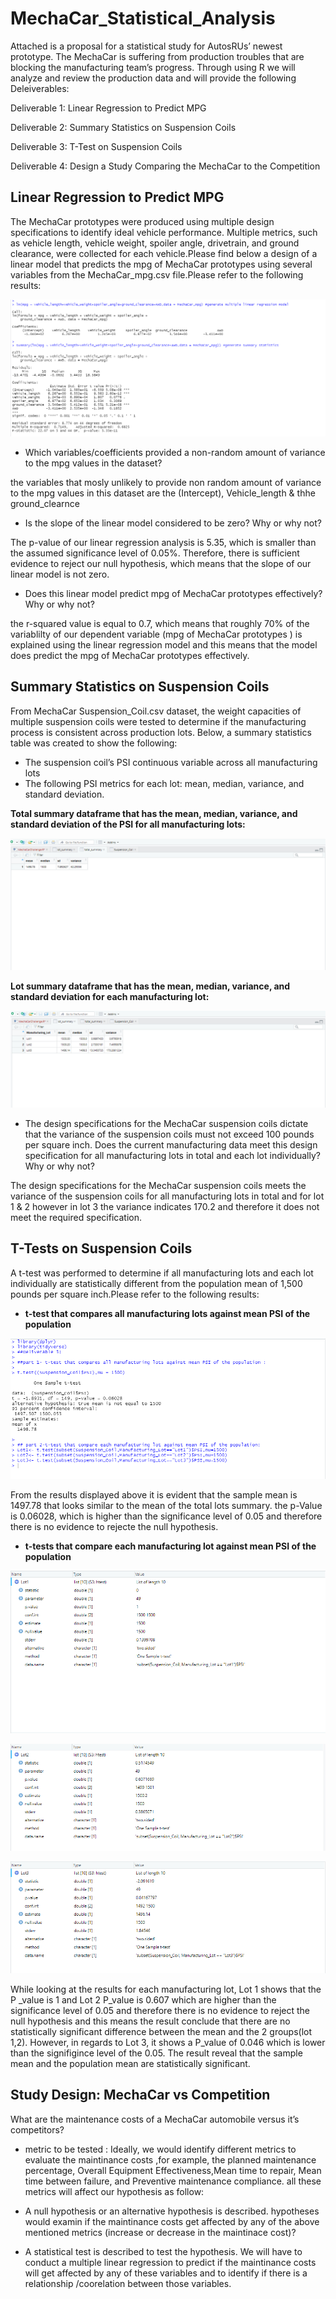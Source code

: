 # MechaCar_Statistical_Analysis

Attached is a proposal for a statistical study for AutosRUs’ newest prototype. The MechaCar is suffering from production troubles that are blocking the manufacturing team’s progress. Through using R we will analyze and review the production data and will provide the following Deleiverables:

Deliverable 1: Linear Regression to Predict MPG

Deliverable 2: Summary Statistics on Suspension Coils

Deliverable 3: T-Test on Suspension Coils

Deliverable 4: Design a Study Comparing the MechaCar to the Competition

## Linear Regression to Predict MPG

The MechaCar prototypes were produced using multiple design specifications to identify ideal vehicle performance. Multiple metrics, such as vehicle length, vehicle weight, spoiler angle, drivetrain, and ground clearance, were collected for each vehicle.Please find below a design of a linear model that predicts the mpg of MechaCar prototypes using several variables from the MechaCar_mpg.csv file.Please refer to the following results:


![name-of-you-image](https://github.com/Asmaamkawi/MechaCar_Statistical_Analysis/blob/main/Deliverable%201.PNG)

* Which variables/coefficients provided a non-random amount of variance to the mpg values in the dataset?

the variables that mosly unlikely to provide non random amount of variance to the mpg values in this dataset are the (Intercept), Vehicle_length & thhe ground_clearnce

* Is the slope of the linear model considered to be zero? Why or why not?

The p-value of our linear regression analysis is 5.35, which is smaller than the assumed significance level of 0.05%. Therefore, there is sufficient evidence to reject our null hypothesis, which means that the slope of our linear model is not zero.

* Does this linear model predict mpg of MechaCar prototypes effectively? Why or why not?

the r-squared value is equal to 0.7, which means that roughly 70% of the variablilty of our dependent variable (mpg of MechaCar prototypes ) is explained using the linear regression model and this means that the model does predict the mpg of MechaCar prototypes effectively.


## Summary Statistics on Suspension Coils

From MechaCar Suspension_Coil.csv dataset, the weight capacities of multiple suspension coils were tested to determine if the manufacturing process is consistent across production lots. Below, a summary statistics table was created to show the following:

* The suspension coil’s PSI continuous variable across all manufacturing lots
* The following PSI metrics for each lot: mean, median, variance, and standard deviation.

**Total summary dataframe that has the mean, median, variance, and standard deviation of the PSI for all manufacturing lots:**

![name-of-you-image](https://github.com/Asmaamkawi/MechaCar_Statistical_Analysis/blob/main/Deliverable%202%20total_summary.PNG)


**Lot summary dataframe that has the mean, median, variance, and standard deviation for each manufacturing lot:**

![name-of-you-image](https://github.com/Asmaamkawi/MechaCar_Statistical_Analysis/blob/main/Deliverable%202%20lot_summary.PNG)

* The design specifications for the MechaCar suspension coils dictate that the variance of the suspension coils must not exceed 100 pounds per square inch. Does the current manufacturing data meet this design specification for all manufacturing lots in total and each lot individually? Why or why not?

The design specifications for the MechaCar suspension coils meets the variance of the suspension coils for all manufacturing lots in total and for lot 1 & 2 however in lot 3 the variance indicates 170.2 and therefore it does not meet the required specification.


## T-Tests on Suspension Coils

A t-test was performed to determine if all manufacturing lots and each lot individually are statistically different from the population mean of 1,500 pounds per square inch.Please refer to the following results:

* **t-test that compares all manufacturing lots against mean PSI of the population**

![name-of-you-image](https://github.com/Asmaamkawi/MechaCar_Statistical_Analysis/blob/main/Deliverable%203-Part%201.PNG)


From the results displayed above  it is evident that the sample mean is 1497.78 that looks similar to the mean of the total lots summary. the p-Value is 0.06028, which is higher than the significance level of 0.05 and therefore there is no evidence to rejecte the null hypothesis.

* **t-tests that compare each manufacturing lot against mean PSI of the population**

![name-of-you-image](https://github.com/Asmaamkawi/MechaCar_Statistical_Analysis/blob/main/Deliverable%203_Part%202_Lot%201.PNG)

![name-of-you-image](https://github.com/Asmaamkawi/MechaCar_Statistical_Analysis/blob/main/Deliverable%203_Part%202_Lot%202.PNG)

![name-of-you-image](https://github.com/Asmaamkawi/MechaCar_Statistical_Analysis/blob/main/Deliverable%203_Part%202_Lot%203.PNG)


While looking at the results for each manufacturing lot, Lot 1 shows that the P _value is 1 and Lot 2 P_value is 0.607 which are higher than the significance level of 0.05 and therefore there is no evidence to reject the null hypothesis and this means the result conclude that there are no statistically significant difference between the mean and the 2 groups(lot 1,2). However, in regards to Lot 3, it shows a P_value of 0.046 which is lower than the signifigince level of the 0.05. The result reveal that the sample mean and the population mean are statistically significant.

## Study Design: MechaCar vs Competition

What are the maintenance costs of a MechaCar automobile versus it’s competitors?

*  metric to be tested :
   Ideally, we would identify different metrics to evaluate the maintinance costs ,for example, the planned maintenance percentage, Overall Equipment Effectiveness,Mean time to    repair, Mean time between failure, and Preventive maintenance compliance. all these metrics will affect our hypothesis as follow:
   
* A null hypothesis or an alternative hypothesis is described.
  hypotheses would examin if the maintinance costs get affected by any of the above mentioned metrics (increase or decrease in the maintinace cost)?
  
* A statistical test is described to test the hypothesis.
  We will have to conduct a multiple linear regression to predict if the maintinance costs will get affected by any of these variables and to identify if there is a      relationship /coorelation between those variables.


